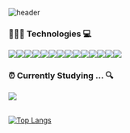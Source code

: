 ![header](https://capsule-render.vercel.app/api?type=waving&color=gradient&height=150&section=header&text=heeso&fontSize=50)

<!-- ### I am a junior front-end developer
---

### 📝 Education 🏆
<img src="https://img.shields.io/badge/Techit_FE_School-9999FF?style=for-the-badge&logo=lionair&logoColor=white"> -->

### 👩🏻‍💻 Technologies 💻
<div style="display:flex;">
<img src="https://img.shields.io/badge/html5-E34F26?style=for-the-badge&logo=html5&logoColor=white">
<img src="https://img.shields.io/badge/css-1572B6?style=for-the-badge&logo=css3&logoColor=white">
<img src="https://img.shields.io/badge/javascript-F7DF1E?style=for-the-badge&logo=javascript&logoColor=black">
<img src = "https://img.shields.io/badge/TypeScript-007ACC?style=for-the-badge&logo=typescript&logoColor=white">
<img src="https://img.shields.io/badge/react-61DAFB?style=for-the-badge&logo=react&logoColor=black">
  <img src="https://img.shields.io/badge/nextdotjs-000000?style=for-the-badge&logo=nextdotjs&logoColor=white">
<img src="https://img.shields.io/badge/Tailwind-38B2AC?style=for-the-badge&logo=tailwind-css&logoColor=white">
<img src="https://img.shields.io/badge/chakra ui-319795?style=for-the-badge&logo=chakra ui&logoColor=white">
  <br />
<img src="https://img.shields.io/badge/axios-5A29E4?style=for-the-badge&logo=axios&logoColor=white">
<img src="https://img.shields.io/badge/zustand-7F2B7B?style=for-the-badge&logo=zustand&logoColor=white">
<img src="https://img.shields.io/badge/Sass-CC6699?style=for-the-badge&logo=Sass&logoColor=white">
<img src="https://img.shields.io/badge/pocketbase-FFCA28?style=for-the-badge&logo=pocketbase&logoColor=black">
<img src="https://img.shields.io/badge/chart.js-FF63845?style=for-the-badge&logo=chart.js&logoColor=white">
<img src="https://img.shields.io/badge/vite-646CFF?style=for-the-badge&logo=vite&logoColor=white">

  
</div>

### ⏰ Currently Studying ... 🔍

<div style="display:flex;">

<img src = "https://img.shields.io/badge/Vue.js-35495E?style=for-the-badge&logo=vue.js&logoColor=white">
<!--   4FC08D -->
</div>

<br/>

[![Top Langs](https://github-readme-stats.vercel.app/api/top-langs/?username=h2s0&layout=compact)](https://github.com/h2s0/github-readme-stats)
<!-- [![Heeso's GitHub stats](https://github-readme-stats.vercel.app/api?username=h2s0)](https://github.com/h2s0/github-readme-stats) -->
